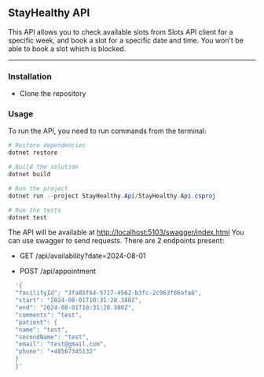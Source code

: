 ## StayHealthy API
This API allows you to check available slots from Slots API client for a specific week, and book a slot for a specific date and time. You won't be able to book a slot which is blocked.
- - -

### Installation
- Clone the repository

### Usage
To run the API, you need to run commands from the terminal:
```powershell
# Restore dependencies
dotnet restore

# Build the solution
dotnet build

# Run the project
dotnet run --project StayHealthy.Api/StayHealthy.Api.csproj

# Run the tests
dotnet test
```
The API will be available at [http://localhost:5103/swagger/index.html](http://localhost:5103/swagger/index.html)
You can use swagger to send requests. There are 2 endpoints present:
- GET /api/availability?date=2024-08-01

- POST /api/appointment
```powershell
  '{
  "facilityId": "3fa85f64-5717-4562-b3fc-2c963f66afa6",
  "start": "2024-08-01T10:31:28.380Z",
  "end": "2024-08-01T10:31:28.380Z",
  "comments": "test",
  "patient": {
  "name": "test",
  "secondName": "test",
  "email": "test@gmail.com",
  "phone": "+48567345132"
  }
  }'
```